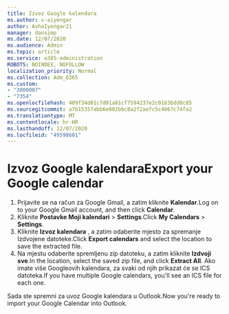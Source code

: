 ```yaml
---
title: Izvoz Google kalendara
ms.author: v-aiyengar
author: AshaIyengar21
manager: dansimp
ms.date: 12/07/2020
ms.audience: Admin
ms.topic: article
ms.service: o365-administration
ROBOTS: NOINDEX, NOFOLLOW
localization_priority: Normal
ms.collection: Adm_O365
ms.custom:
- "3800007"
- "7354"
ms.openlocfilehash: 409f34d01c7d81a81cf7594237e2c0163bdd8c85
ms.sourcegitcommit: a7b15357abb6e802bbc8a2f2aefc5c4867c74fa2
ms.translationtype: MT
ms.contentlocale: hr-HR
ms.lasthandoff: 12/07/2020
ms.locfileid: "49598601"
---
```

# <a name="export-your-google-calendar"></a><span data-ttu-id="86490-102">Izvoz Google kalendara</span><span class="sxs-lookup"><span data-stu-id="86490-102">Export your Google calendar</span></span>

1. <span data-ttu-id="86490-103">Prijavite se na račun za Google Gmail, a zatim kliknite **Kalendar**.</span><span class="sxs-lookup"><span data-stu-id="86490-103">Log on to your Google Gmail account, and then click **Calendar**.</span></span>
1. <span data-ttu-id="86490-104">Kliknite **Postavke Moji kalendari**  >  **Settings**.</span><span class="sxs-lookup"><span data-stu-id="86490-104">Click **My Calendars** > **Settings**.</span></span>
1. <span data-ttu-id="86490-105">Kliknite **Izvoz kalendara** , a zatim odaberite mjesto za spremanje Izdvojene datoteke.</span><span class="sxs-lookup"><span data-stu-id="86490-105">Click **Export calendars** and select the location to save the extracted file.</span></span>
1. <span data-ttu-id="86490-106">Na mjestu odaberite spremljenu zip datoteku, a zatim kliknite **Izdvoji sve**.</span><span class="sxs-lookup"><span data-stu-id="86490-106">In the location, select the saved zip file, and click **Extract All**.</span></span>
   <span data-ttu-id="86490-107">Ako imate više Googleovih kalendara, za svaki od njih prikazat će se ICS datoteka.</span><span class="sxs-lookup"><span data-stu-id="86490-107">If you have multiple Google calendars, you'll see an ICS file for each one.</span></span>

<span data-ttu-id="86490-108">Sada ste spremni za uvoz Google kalendara u Outlook.</span><span class="sxs-lookup"><span data-stu-id="86490-108">Now you're ready to import your Google Calendar into Outlook.</span></span>